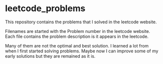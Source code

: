 # leetcode_problems

This repository contains the problems that I solved in the leetcode website.

Filenames are started with the Problem number in the leetcode website. Each file contains the problem description is it appears in the leetcode.

Many of them are not the optimal and best solution. I learned a lot from when I first started solving problems. Maybe now I can improve some of my early solutions but they are remained as it is.


